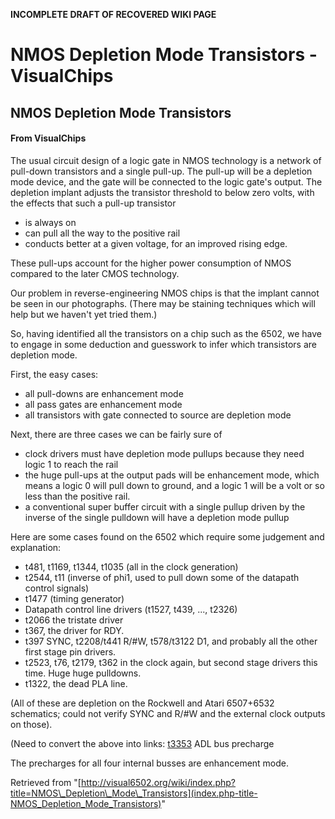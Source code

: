 **INCOMPLETE DRAFT OF RECOVERED WIKI PAGE**

# NMOS Depletion Mode Transistors - VisualChips

## NMOS Depletion Mode Transistors

#### From VisualChips

The usual circuit design of a logic gate in NMOS technology is a network of pull-down transistors and a single pull-up. The pull-up will be a depletion mode device, and the gate will be connected to the logic gate's output. The depletion implant adjusts the transistor threshold to below zero volts, with the effects that such a pull-up transistor

- is always on
- can pull all the way to the positive rail
- conducts better at a given voltage, for an improved rising edge.

These pull-ups account for the higher power consumption of NMOS compared to the later CMOS technology.

Our problem in reverse-engineering NMOS chips is that the implant cannot be seen in our photographs.  (There may be staining techniques which will help but we haven't yet tried them.)

So, having identified all the transistors on a chip such as the 6502, we have to engage in some deduction and guesswork to infer which transistors are depletion mode.

First, the easy cases:

- all pull-downs are enhancement mode
- all pass gates are enhancement mode
- all transistors with gate connected to source are depletion mode

Next, there are three cases we can be fairly sure of

- clock drivers must have depletion mode pullups because they need logic 1 to reach the rail
- the huge pull-ups at the output pads will be enhancement mode, which means a logic 0 will pull down to ground, and a logic 1 will be a volt or so less than the positive rail.
- a conventional super buffer circuit with a single pullup driven by the inverse of the single pulldown will have a depletion mode pullup

Here are some cases found on the 6502 which require some judgement and explanation:

- t481, t1169, t1344, t1035 (all in the clock generation)
- t2544, t11  (inverse of phi1, used to pull down some of the datapath control signals)
- t1477 (timing generator)
- Datapath control line drivers (t1527, t439, ..., t2326)
- t2066 the tristate driver
- t367, the driver for RDY.
- t397 SYNC, t2208/t441 R/#W, t578/t3122 D1, and probably all the other first stage pin drivers.
- t2523, t76, t2179, t362 in the clock again, but second stage drivers this time.  Huge huge pulldowns.
- t1322, the dead PLA line.

(All of these are depletion on the Rockwell and Atari 6507+6532 schematics; could not verify SYNC and R/#W and the external clock outputs on those).

(Need to convert the above into links: [t3353](http://visual6502.org/JSSim/expert.html?nosim=t&find=t3353) ADL bus precharge

The precharges for all four internal busses are enhancement mode.

Retrieved from "[http://visual6502.org/wiki/index.php?title=NMOS\_Depletion\_Mode\_Transistors](index.php-title-NMOS_Depletion_Mode_Transistors)"

